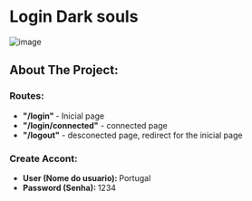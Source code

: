 # Login Dark souls
![image](https://user-images.githubusercontent.com/72676389/192649069-3a516ae6-ef55-4824-895a-87aa48940a3a.png)


## About The Project:
### Routes:

- <b>"/login" </b> - Inicial page <br>
- <b> "/login/connected"</b> - connected page <br>
- <b>"/logout"</b> - desconected page, redirect for the inicial page

###  Create Accont:

- <b>User (Nome do usuario): </b> Portugal <br>
- <b>Password (Senha): </b> 1234
